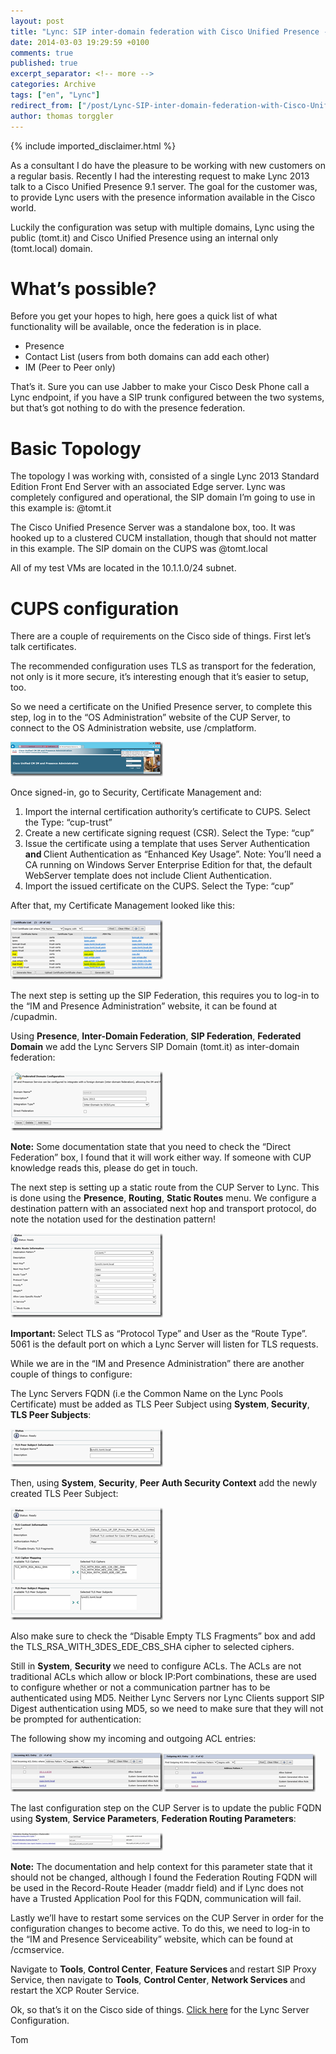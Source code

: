 ```yaml
---
layout: post
title: "Lync: SIP inter-domain federation with Cisco Unified Presence - 1"
date: 2014-03-03 19:29:59 +0100
comments: true
published: true
excerpt_separator: <!-- more -->
categories: Archive
tags: ["en", "Lync"]
redirect_from: ["/post/Lync-SIP-inter-domain-federation-with-Cisco-Unified-Presence-1", "/post/lync-sip-inter-domain-federation-with-cisco-unified-presence-1"]
author: thomas torggler
---
```

<!-- more -->
{% include imported_disclaimer.html %}
<p>As a consultant I do have the pleasure to be working with new customers on a regular basis. Recently I had the interesting request to make Lync 2013 talk to a Cisco Unified Presence 9.1 server. The goal for the customer was, to provide Lync users with the presence information available in the Cisco world.</p>  <p>Luckily the configuration was setup with multiple domains, Lync using the public (tomt.it) and Cisco Unified Presence using an internal only (tomt.local) domain. </p>  <h1>What’s possible?</h1>  <p>Before you get your hopes to high, here goes a quick list of what functionality will be available, once the federation is in place.</p>  <ul>   <li>Presence </li>    <li>Contact List (users from both domains can add each other) </li>    <li>IM (Peer to Peer only) </li> </ul>  <p>That’s it. Sure you can use Jabber to make your Cisco Desk Phone call a Lync endpoint, if you have a SIP trunk configured between the two systems, but that’s got nothing to do with the presence federation.</p>  <h1>Basic Topology</h1>  <p>The topology I was working with, consisted of a single Lync 2013 Standard Edition Front End Server with an associated Edge server. Lync was completely configured and operational, the SIP domain I’m going to use in this example is: @tomt.it</p>  <p>The Cisco Unified Presence Server was a standalone box, too. It was hooked up to a clustered CUCM installation, though that should not matter in this example. The SIP domain on the CUPS was @tomt.local</p>  <p>All of my test VMs are located in the 10.1.1.0/24 subnet.</p>  <h1>CUPS configuration</h1>  <p>There are a couple of requirements on the Cisco side of things. First let’s talk certificates.</p>  <p>The recommended configuration uses TLS as transport for the federation, not only is it more secure, it’s interesting enough that it’s easier to setup, too.</p>  <p>So we need a certificate on the Unified Presence server, to complete this step, log in to the “OS Administration” website of the CUP Server, to connect to the OS Administration website, use /cmplatform.</p>  <p><a href="/assets/image_621.png"><img title="image" style="border-left-width: 0px; border-right-width: 0px; border-bottom-width: 0px; display: inline; border-top-width: 0px" border="0" alt="image" src="/assets/image_thumb_619.png" width="244" height="55" /></a> </p>  <p>Once signed-in, go to Security, Certificate Management and: </p>  <ol>   <li>Import the internal certification authority’s certificate to CUPS. Select the Type: “cup-trust” </li>    <li>Create a new certificate signing request (CSR). Select the Type: “cup” </li>    <li>Issue the certificate using a template that uses Server Authentication <strong>and </strong>Client Authentication as “Enhanced Key Usage”. Note: You’ll need a CA running on Windows Server Enterprise Edition for that, the default WebServer template does not include Client Authentication. </li>    <li>Import the issued certificate on the CUPS. Select the Type: “cup” </li> </ol>  <p>After that, my Certificate Management looked like this:</p>  <p><a href="/assets/image_622.png"><img title="image" style="border-left-width: 0px; border-right-width: 0px; border-bottom-width: 0px; display: inline; border-top-width: 0px" border="0" alt="image" src="/assets/image_thumb_620.png" width="244" height="96" /></a> </p>  <p>The next step is setting up the SIP Federation, this requires you to log-in to the “IM and Presence Administration” website, it can be found at /cupadmin.</p>  <p>Using <strong>Presence</strong>, <strong>Inter-Domain Federation</strong>, <strong>SIP Federation</strong>, <strong>Federated Domain</strong> we add the Lync Servers SIP Domain (tomt.it) as inter-domain federation:</p>  <p><a href="/assets/clip_image001_9.png"><img title="clip_image001" style="border-left-width: 0px; border-right-width: 0px; border-bottom-width: 0px; display: inline; border-top-width: 0px" border="0" alt="clip_image001" src="/assets/clip_image001_thumb_8.png" width="244" height="95" /></a></p>  <p><strong>Note:</strong> Some documentation state that you need to check the “Direct Federation” box, I found that it will work either way. If someone with CUP knowledge reads this, please do get in touch.</p>  <p>The next step is setting up a static route from the CUP Server to Lync. This is done using the <strong>Presence</strong>, <strong>Routing</strong>, <strong>Static Routes</strong> menu. We configure a destination pattern with an associated next hop and transport protocol, do note the notation used for the destination pattern!</p>  <p><a href="/assets/image_623.png"><img title="image" style="border-left-width: 0px; border-right-width: 0px; border-bottom-width: 0px; display: inline; border-top-width: 0px" border="0" alt="image" src="/assets/image_thumb_621.png" width="244" height="135" /></a> </p>  <p><strong>Important: </strong>Select TLS as “Protocol Type” and User as the “Route Type”. 5061 is the default port on which a Lync Server will listen for TLS requests.</p>  <p>While we are in the “IM and Presence Administration” there are another couple of things to configure:</p>  <p>The Lync Servers FQDN (i.e the Common Name on the Lync Pools Certificate) must be added as TLS Peer Subject using <strong>System</strong>,<strong> Security</strong>, <strong>TLS Peer Subjects</strong>:</p>  <p><a href="/assets/clip_image001%5B4%5D.png"><img title="clip_image001[4]" style="border-left-width: 0px; border-right-width: 0px; border-bottom-width: 0px; display: inline; border-top-width: 0px" border="0" alt="clip_image001[4]" src="/assets/clip_image001%5B4%5D_thumb.png" width="244" height="61" /></a></p>  <p>Then, using <strong>System</strong>, <strong>Security</strong>, <strong>Peer Auth Security Context</strong> add the newly created TLS Peer Subject:</p>  <p><a href="/assets/image_624.png"><img title="image" style="border-left-width: 0px; border-right-width: 0px; border-bottom-width: 0px; display: inline; border-top-width: 0px" border="0" alt="image" src="/assets/image_thumb_622.png" width="244" height="180" /></a> </p>  <p>Also make sure to check the “Disable Empty TLS Fragments” box and add the TLS_RSA_WITH_3DES_EDE_CBS_SHA cipher to selected ciphers.</p>  <p>Still in <strong>System</strong>, <strong>Security </strong>we need to configure ACLs. The ACLs are not traditional ACLs which allow or block IP:Port combinations, these are used to configure whether or not a communication partner has to be authenticated using MD5. Neither Lync Servers nor Lync Clients support SIP Digest authentication using MD5, so we need to make sure that they will not be prompted for authentication:</p>  <p>The following show my incoming and outgoing ACL entries:</p>  <p><a href="/assets/clip_image001%5B6%5D.png"><img title="clip_image001[6]" style="border-left-width: 0px; border-right-width: 0px; border-bottom-width: 0px; display: inline; border-top-width: 0px" border="0" alt="clip_image001[6]" src="/assets/clip_image001%5B6%5D_thumb.png" width="244" height="63" /></a><a href="/assets/clip_image002_6.png"><img title="clip_image002" style="border-left-width: 0px; border-right-width: 0px; border-bottom-width: 0px; display: inline; border-top-width: 0px" border="0" alt="clip_image002" src="/assets/clip_image002_thumb_5.png" width="244" height="61" /></a></p>  <p>The last configuration step on the CUP Server is to update the public FQDN using <strong>System</strong>, <strong>Service Parameters</strong>, <strong>Federation Routing Parameters</strong>:</p>  <p><a href="/assets/clip_image001%5B8%5D.png"><img title="clip_image001[8]" style="border-left-width: 0px; border-right-width: 0px; border-bottom-width: 0px; display: inline; border-top-width: 0px" border="0" alt="clip_image001[8]" src="/assets/clip_image001%5B8%5D_thumb.png" width="244" height="29" /></a></p>  <p><strong>Note:</strong> The documentation and help context for this parameter state that it should not be changed, although I found the Federation Routing FQDN will be used in the Record-Route Header (maddr field) and if Lync does not have a Trusted Application Pool for this FQDN, communication will fail.</p>  <p>Lastly we’ll have to restart some services on the CUP Server in order for the configuration changes to become active. To do this, we need to log-in to the “IM and Presence Serviceability” website, which can be found at /ccmservice.</p>  <p>Navigate to <strong>Tools</strong>,<strong> Control Center</strong>, <strong>Feature Services </strong>and restart SIP Proxy Service, then navigate to <strong>Tools</strong>, <strong>Control Center</strong>, <strong>Network Services </strong>and restart the XCP Router Service.</p>  <p>Ok, so that’s it on the Cisco side of things. <a href="/post/Lync-SIP-inter-domain-federation-with-Cisco-Unified-Presence-2.aspx" target="_blank">Click here</a> for the Lync Server Configuration.</p>  <p>Tom</p>
